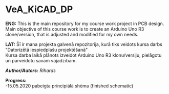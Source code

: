 # VeA_KiCAD_DP

**ENG:** This is the main repository for my course work project in PCB design.  
Main objective of this course work is to create an Arduino Uno R3 clone/version, that is adjusted and modified for my own needs.

**LAT:** Šī ir mana projekta galvenā repozitorija, kurā tiks veidots kursa darbs "Datorizētā iespiedplašu projektēšanā"  
Kursa darba laikā plānots izveidot Arduino Uno R3 klonu/versiju, pielāgotu un pārveidotu savām vajadzībām.
		 
		 
***Author/Autors:*** *Rihards*



**Progress:**  
-15.05.2020 pabeigta principiālā shēma (finished schematic)